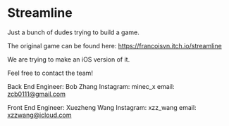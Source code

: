 # Streamline
Just a bunch of dudes trying to build a game.

The original game can be found here: https://francoisvn.itch.io/streamline

We are trying to make an iOS version of it. 

Feel free to contact the team!

Back End Engineer: Bob Zhang
Instagram: minec_x
email: zcb0111@gmail.com

Front End Engineer: Xuezheng Wang
Instagram: xzz_wang
email: xzzwang@icloud.com
